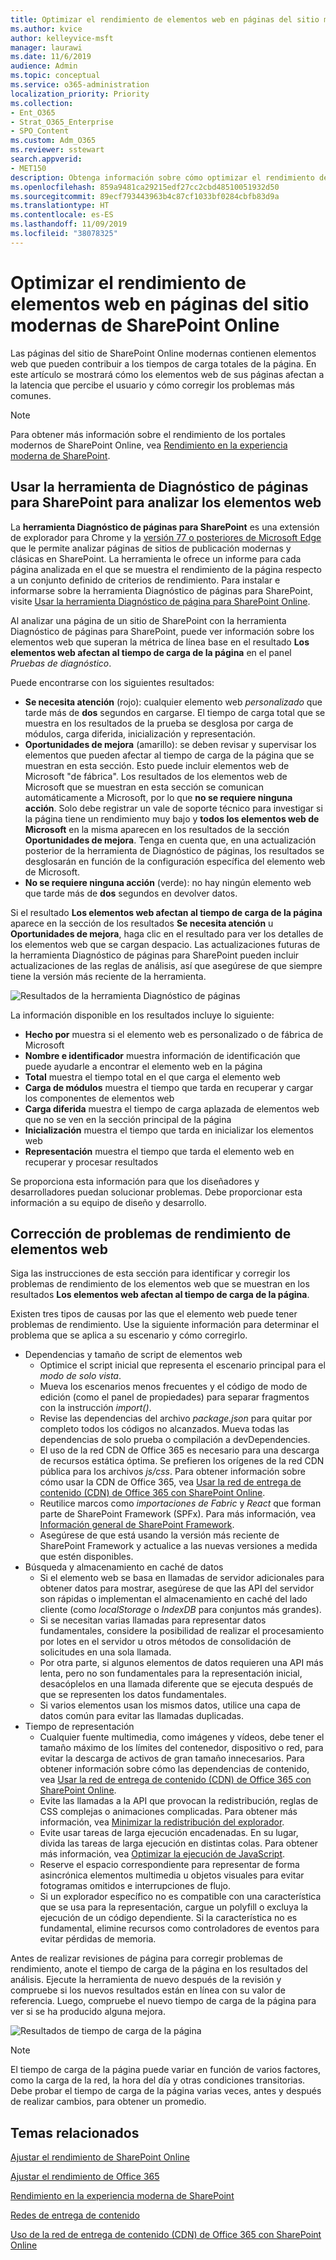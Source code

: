```yaml
---
title: Optimizar el rendimiento de elementos web en páginas del sitio modernas de SharePoint Online
ms.author: kvice
author: kelleyvice-msft
manager: laurawi
ms.date: 11/6/2019
audience: Admin
ms.topic: conceptual
ms.service: o365-administration
localization_priority: Priority
ms.collection:
- Ent_O365
- Strat_O365_Enterprise
- SPO_Content
ms.custom: Adm_O365
ms.reviewer: sstewart
search.appverid:
- MET150
description: Obtenga información sobre cómo optimizar el rendimiento de elementos web en páginas de sitio modernas de SharePoint Online.
ms.openlocfilehash: 859a9481ca29215edf27cc2cbd48510051932d50
ms.sourcegitcommit: 89ecf793443963b4c87cf1033bf0284cbfb83d9a
ms.translationtype: HT
ms.contentlocale: es-ES
ms.lasthandoff: 11/09/2019
ms.locfileid: "38078325"
---
```

# <a name="optimize-web-part-performance-in-sharepoint-online-modern-site-pages"></a>Optimizar el rendimiento de elementos web en páginas del sitio modernas de SharePoint Online

Las páginas del sitio de SharePoint Online modernas contienen elementos web que pueden contribuir a los tiempos de carga totales de la página. En este artículo se mostrará cómo los elementos web de sus páginas afectan a la latencia que percibe el usuario y cómo corregir los problemas más comunes.

>[!NOTE]
>Para obtener más información sobre el rendimiento de los portales modernos de SharePoint Online, vea [Rendimiento en la experiencia moderna de SharePoint](https://docs.microsoft.com/sharepoint/modern-experience-performance).

## <a name="use-the-page-diagnostics-for-sharepoint-tool-to-analyze-web-parts"></a>Usar la herramienta de Diagnóstico de páginas para SharePoint para analizar los elementos web

La **herramienta Diagnóstico de páginas para SharePoint** es una extensión de explorador para Chrome y la [versión 77 o posteriores de Microsoft Edge](https://www.microsoftedgeinsider.com/download?form=MI13E8&OCID=MI13E8) que le permite analizar páginas de sitios de publicación modernas y clásicas en SharePoint. La herramienta le ofrece un informe para cada página analizada en el que se muestra el rendimiento de la página respecto a un conjunto definido de criterios de rendimiento. Para instalar e informarse sobre la herramienta Diagnóstico de páginas para SharePoint, visite [Usar la herramienta Diagnóstico de página para SharePoint Online](page-diagnostics-for-spo.md).

Al analizar una página de un sitio de SharePoint con la herramienta Diagnóstico de páginas para SharePoint, puede ver información sobre los elementos web que superan la métrica de línea base en el resultado **Los elementos web afectan al tiempo de carga de la página** en el panel _Pruebas de diagnóstico_.

Puede encontrarse con los siguientes resultados:

- **Se necesita atención** (rojo): cualquier elemento web _personalizado_ que tarde más de **dos** segundos en cargarse. El tiempo de carga total que se muestra en los resultados de la prueba se desglosa por carga de módulos, carga diferida, inicialización y representación.
- **Oportunidades de mejora** (amarillo): se deben revisar y supervisar los elementos que pueden afectar al tiempo de carga de la página que se muestran en esta sección. Esto puede incluir elementos web de Microsoft "de fábrica". Los resultados de los elementos web de Microsoft que se muestran en esta sección se comunican automáticamente a Microsoft, por lo que **no se requiere ninguna acción**. Solo debe registrar un vale de soporte técnico para investigar si la página tiene un rendimiento muy bajo y **todos los elementos web de Microsoft** en la misma aparecen en los resultados de la sección **Oportunidades de mejora**. Tenga en cuenta que, en una actualización posterior de la herramienta de Diagnóstico de páginas, los resultados se desglosarán en función de la configuración específica del elemento web de Microsoft.
- **No se requiere ninguna acción** (verde): no hay ningún elemento web que tarde más de **dos** segundos en devolver datos.

Si el resultado **Los elementos web afectan al tiempo de carga de la página** aparece en la sección de los resultados **Se necesita atención** u **Oportunidades de mejora**, haga clic en el resultado para ver los detalles de los elementos web que se cargan despacio. Las actualizaciones futuras de la herramienta Diagnóstico de páginas para SharePoint pueden incluir actualizaciones de las reglas de análisis, así que asegúrese de que siempre tiene la versión más reciente de la herramienta.

![Resultados de la herramienta Diagnóstico de páginas](media/modern-portal-optimization/pagediag-web-part.png)

La información disponible en los resultados incluye lo siguiente:

- **Hecho por** muestra si el elemento web es personalizado o de fábrica de Microsoft
- **Nombre e identificador** muestra información de identificación que puede ayudarle a encontrar el elemento web en la página
- **Total** muestra el tiempo total en el que carga el elemento web
- **Carga de módulos** muestra el tiempo que tarda en recuperar y cargar los componentes de elementos web
- **Carga diferida** muestra el tiempo de carga aplazada de elementos web que no se ven en la sección principal de la página
- **Inicialización** muestra el tiempo que tarda en inicializar los elementos web
- **Representación** muestra el tiempo que tarda el elemento web en recuperar y procesar resultados

Se proporciona esta información para que los diseñadores y desarrolladores puedan solucionar problemas. Debe proporcionar esta información a su equipo de diseño y desarrollo.

## <a name="remediate-web-part-performance-issues"></a>Corrección de problemas de rendimiento de elementos web

Siga las instrucciones de esta sección para identificar y corregir los problemas de rendimiento de los elementos web que se muestran en los resultados **Los elementos web afectan al tiempo de carga de la página**.

Existen tres tipos de causas por las que el elemento web puede tener problemas de rendimiento. Use la siguiente información para determinar el problema que se aplica a su escenario y cómo corregirlo.

- Dependencias y tamaño de script de elementos web
  - Optimice el script inicial que representa el escenario principal para el _modo de solo vista_.
  - Mueva los escenarios menos frecuentes y el código de modo de edición (como el panel de propiedades) para separar fragmentos con la instrucción _import()_.
  - Revise las dependencias del archivo _package.json_ para quitar por completo todos los códigos no alcanzados. Mueva todas las dependencias de solo prueba o compilación a devDependencies.
  - El uso de la red CDN de Office 365 es necesario para una descarga de recursos estática óptima. Se prefieren los orígenes de la red CDN pública para los archivos _js/css_. Para obtener información sobre cómo usar la CDN de Office 365, vea [Usar la red de entrega de contenido (CDN) de Office 365 con SharePoint Online](use-office-365-cdn-with-spo.md).
  - Reutilice marcos como _importaciones de Fabric_ y _React_ que forman parte de SharePoint Framework (SPFx). Para más información, vea [Información general de SharePoint Framework](https://docs.microsoft.com/sharepoint/dev/spfx/sharepoint-framework-overview).
  - Asegúrese de que está usando la versión más reciente de SharePoint Framework y actualice a las nuevas versiones a medida que estén disponibles.
- Búsqueda y almacenamiento en caché de datos
  - Si el elemento web se basa en llamadas de servidor adicionales para obtener datos para mostrar, asegúrese de que las API del servidor son rápidas o implementan el almacenamiento en caché del lado cliente (como _localStorage_ o _IndexDB_ para conjuntos más grandes).
  - Si se necesitan varias llamadas para representar datos fundamentales, considere la posibilidad de realizar el procesamiento por lotes en el servidor u otros métodos de consolidación de solicitudes en una sola llamada.
  - Por otra parte, si algunos elementos de datos requieren una API más lenta, pero no son fundamentales para la representación inicial, desacóplelos en una llamada diferente que se ejecuta después de que se representen los datos fundamentales.
  - Si varios elementos usan los mismos datos, utilice una capa de datos común para evitar las llamadas duplicadas.
- Tiempo de representación
  - Cualquier fuente multimedia, como imágenes y vídeos, debe tener el tamaño máximo de los límites del contenedor, dispositivo o red, para evitar la descarga de activos de gran tamaño innecesarios. Para obtener información sobre cómo las dependencias de contenido, vea [Usar la red de entrega de contenido (CDN) de Office 365 con SharePoint Online](use-office-365-cdn-with-spo.md).
  - Evite las llamadas a la API que provocan la redistribución, reglas de CSS complejas o animaciones complicadas. Para obtener más información, vea [Minimizar la redistribución del explorador](https://developers.google.com/speed/docs/insights/browser-reflow).
  - Evite usar tareas de larga ejecución encadenadas. En su lugar, divida las tareas de larga ejecución en distintas colas. Para obtener más información, vea [Optimizar la ejecución de JavaScript](https://developers.google.com/web/fundamentals/performance/rendering/optimize-javascript-execution).
  - Reserve el espacio correspondiente para representar de forma asincrónica elementos multimedia u objetos visuales para evitar fotogramas omitidos e interrupciones de flujo.
  - Si un explorador específico no es compatible con una característica que se usa para la representación, cargue un polyfill o excluya la ejecución de un código dependiente. Si la característica no es fundamental, elimine recursos como controladores de eventos para evitar pérdidas de memoria.

Antes de realizar revisiones de página para corregir problemas de rendimiento, anote el tiempo de carga de la página en los resultados del análisis. Ejecute la herramienta de nuevo después de la revisión y compruebe si los nuevos resultados están en línea con su valor de referencia. Luego, compruebe el nuevo tiempo de carga de la página para ver si se ha producido alguna mejora.

![Resultados de tiempo de carga de la página](media/modern-portal-optimization/pagediag-page-load-time.png)

>[!NOTE]
>El tiempo de carga de la página puede variar en función de varios factores, como la carga de la red, la hora del día y otras condiciones transitorias. Debe probar el tiempo de carga de la página varias veces, antes y después de realizar cambios, para obtener un promedio.

## <a name="related-topics"></a>Temas relacionados

[Ajustar el rendimiento de SharePoint Online](tune-sharepoint-online-performance.md)

[Ajustar el rendimiento de Office 365](tune-office-365-performance.md)

[Rendimiento en la experiencia moderna de SharePoint](https://docs.microsoft.com/sharepoint/modern-experience-performance.md)

[Redes de entrega de contenido](content-delivery-networks.md)

[Uso de la red de entrega de contenido (CDN) de Office 365 con SharePoint Online](use-office-365-cdn-with-spo.md)
